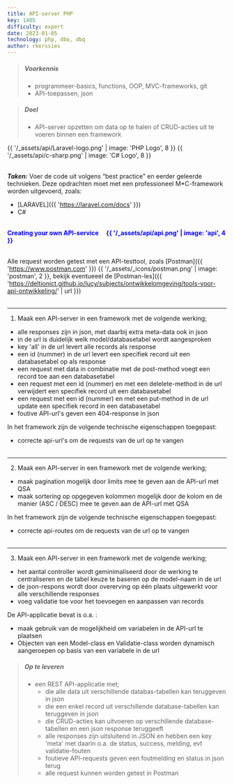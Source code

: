 ```yaml
---
title: API-server PHP
key: 1405
difficulty: expert
date: 2023-01-05
technology: php, dbo, dbq
author: rkerssies
---
```


> ##### Voorkennis
> * programmeer-basics, functions, OOP, MVC-frameworks, git
> * API-toepassen, json

> ##### Doel
> * API-server opzetten om data op te halen of CRUD-acties uit te voeren binnen een framework

{{ '/_assets/api/Laravel-logo.png' | image: 'PHP Logo', 8 }}
{{ '/_assets/api/c-sharp.png' | image: 'C# Logo', 8 }}
<br><br>

***Taken:***
Voer de code uit volgens “best practice” en eerder geleerde technieken.
Deze opdrachten moet met een professioneel M*C-framework worden uitgevoerd,
zoals:
* [LARAVEL]({{ 'https://laravel.com/docs'  }})
* C#

<br>
  <font color="blue"><b>Creating your own API-service &emsp;{{ '/_assets/api/api.png' | image: 'api', 4 }}</b></font>
<br><br>

Alle request worden getest met een API-testtool, zoals [Postman]({{ 'https://www.postman.com'  }}) {{ '/_assets/_icons/postman.png' | image: 'postman', 2 }},
bekijk eventueeel de [Postman-les]({{ 'https://deltionict.github.io/lucy/subjects/ontwikkelomgeving/tools-voor-api-ontwikkeling/' | url }})
<br><br>
<hr>

1. Maak een API-server in een framework met de volgende werking;

* alle responses zijn in json, met daarbij extra meta-data ook in json
* in de url is duidelijk welk model/databasetabel wordt aangesproken
* key 'all' in de url levert alle records als response
* een id (nummer) in de url levert een specifiek record uit een databasetabel op als response
* een request met data in combinatie met de post-method voegt een record toe aan een databasetabel
* een request met een id (nummer) en met een delelete-method in de url verwijdert een specifiek record uit een databasetabel
* een request met een id (nummer) en met een put-method in de url update een specifiek record in een databasetabel
* foutive API-url's geven een 404-response in json

In het framework zijn de volgende technische eigenschappen toegepast:
* correcte api-url's om de requests van de url op te vangen
  <br><br>
<hr>

2. Maak een API-server in een framework met de volgende werking;
* maak pagination mogelijk door limits mee te geven aan de API-url met QSA
* maak sortering op opgegeven kolommen mogelijk door de kolom en de manier (ASC / DESC) mee te geven aan de API-url met QSA

In het framework zijn de volgende technische eigenschappen toegepast:
* correcte api-routes om de requests van de url op te vangen
<br><br>
<hr>

3. Maak een API-server in een framework met de volgende werking;
* het aantal controller wordt geminimaliseerd door de werking te centraliseren en de tabel keuze te baseren op de model-naam in de url
* de json-respons wordt door overerving op één plaats uitgewerkt voor alle verschillende responses
* voeg validatie toe voor het toevoegen en aanpassen van records

De API-applicatie bevat is o.a. :
* maak gebruik van de mogelijkheid om variabelen in de API-url te plaatsen 
* Objecten van een Model-class en Validatie-class worden dynamisch aangeroepen op basis van een variabele in de url

> ##### Op te leveren
> * een REST API-applicatie met;
>   * die alle data uit verschillende databas-tabellen kan teruggeven in json 
>   * die een enkel record uit verschillende database-tabellen kan teruggeven in json
>   * die CRUD-acties kan uitvoeren op verschillende database-tabellen en een json response teruggeeft
>   * alle responses zijn uitsluitend in JSON en hebben een key 'meta' met daarin o.a. de status, success, melding, evt validatie-fouten
>   * foutieve API-requests geven een foutmelding en status in json terug
>   * alle request kunnen worden getest in Postman

